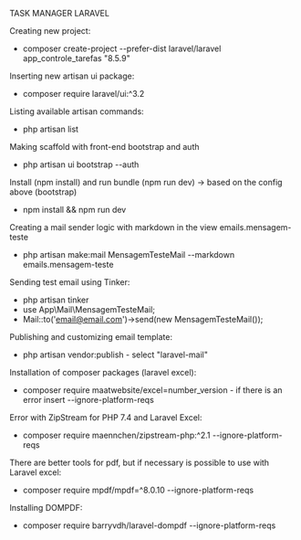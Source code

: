 TASK MANAGER LARAVEL

Creating new project:
- composer create-project --prefer-dist laravel/laravel app_controle_tarefas "8.5.9"

Inserting new artisan ui package:
- composer require laravel/ui:^3.2

Listing available artisan commands:
- php artisan list

Making scaffold with front-end bootstrap and auth
- php artisan ui bootstrap --auth

Install (npm install) and run bundle (npm run dev) -> based on the config above (bootstrap)
- npm install && npm run dev

Creating a mail sender logic with markdown in the view emails.mensagem-teste
- php artisan make:mail MensagemTesteMail --markdown emails.mensagem-teste

Sending test email using Tinker:
- php artisan tinker
- use App\Mail\MensagemTesteMail;
- Mail::to('email@email.com')->send(new MensagemTesteMail());

Publishing and customizing email template:
- php artisan vendor:publish - select "laravel-mail"

Installation of composer packages (laravel excel):
- composer require maatwebsite/excel=number_version - if there is an error insert --ignore-platform-reqs

Error with ZipStream for PHP 7.4 and Laravel Excel:
- composer require maennchen/zipstream-php:^2.1 --ignore-platform-reqs

There are better tools for pdf, but if necessary is possible to use with Laravel excel:
- composer require mpdf/mpdf=^8.0.10 --ignore-platform-reqs

Installing DOMPDF:
- composer require barryvdh/laravel-dompdf --ignore-platform-reqs